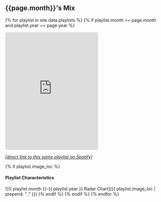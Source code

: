 
## {{page.month}}'s Mix
{% for playlist in site.data.playlists %}
{% if playlist.month == page.month and playlist.year == page.year %}

<iframe src="https://open.spotify.com/embed/playlist/{{playlist.playlistID}}" width="300" height="380" frameborder="0" allowtransparency="true" allow="encrypted-media"></iframe>

[_[direct link to this same playlist on Spotify]_](https://open.spotify.com/playlist/{{playlist.playlistID}}?si=GpSW_X-NRZG97Jx_NCPm3Q)

{% if playlist.image_loc %}
#### Playlist Characteristics


![{{ playlist.month }}-{{ playlist.year }} Radar Chart]({{ playlist.image_loc | prepend: ".." }})
{% endif %}
{% endif %}
{% endfor %}
